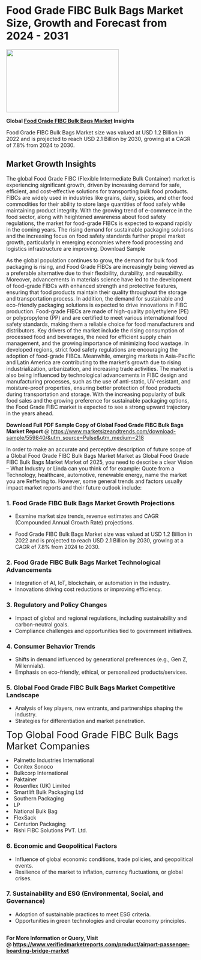 <H1>Food Grade FIBC Bulk Bags Market Size, Growth and Forecast from 2024 - 2031</H1><img class="aligncenter size-medium wp-image-584254" src="https://thirdeyenews.in/wp-content/uploads/2024/09/Global-Market-Research-300x168.jpeg" alt="" width="300" height="168" /><p><strong>Global&nbsp;<a href="https://www.marketsizeandtrends.com/download-sample/559840/&amp;utm_source=Pulse&amp;utm_medium=218">Food Grade FIBC Bulk Bags Market</a> Insights</strong></p><p>Food Grade FIBC Bulk Bags Market size was valued at USD 1.2 Billion in 2022 and is projected to reach USD 2.1 Billion by 2030, growing at a CAGR of 7.8% from 2024 to 2030.</p><p><h2>Market Growth Insights</h2> <p>The global Food Grade FIBC (Flexible Intermediate Bulk Container) market is experiencing significant growth, driven by increasing demand for safe, efficient, and cost-effective solutions for transporting bulk food products. FIBCs are widely used in industries like grains, dairy, spices, and other food commodities for their ability to store large quantities of food safely while maintaining product integrity. With the growing trend of e-commerce in the food sector, along with heightened awareness about food safety regulations, the market for food-grade FIBCs is expected to expand rapidly in the coming years. The rising demand for sustainable packaging solutions and the increasing focus on food safety standards further propel market growth, particularly in emerging economies where food processing and logistics infrastructure are improving. Download Sample </p> <p>As the global population continues to grow, the demand for bulk food packaging is rising, and Food Grade FIBCs are increasingly being viewed as a preferable alternative due to their flexibility, durability, and reusability. Moreover, advancements in materials science have led to the development of food-grade FIBCs with enhanced strength and protective features, ensuring that food products maintain their quality throughout the storage and transportation process. In addition, the demand for sustainable and eco-friendly packaging solutions is expected to drive innovations in FIBC production. Food-grade FIBCs are made of high-quality polyethylene (PE) or polypropylene (PP) and are certified to meet various international food safety standards, making them a reliable choice for food manufacturers and distributors. Key drivers of the market include the rising consumption of processed food and beverages, the need for efficient supply chain management, and the growing importance of minimizing food wastage. In developed regions, strict food safety regulations are encouraging the adoption of food-grade FIBCs. Meanwhile, emerging markets in Asia-Pacific and Latin America are contributing to the market’s growth due to rising industrialization, urbanization, and increasing trade activities. The market is also being influenced by technological advancements in FIBC design and manufacturing processes, such as the use of anti-static, UV-resistant, and moisture-proof properties, ensuring better protection of food products during transportation and storage. With the increasing popularity of bulk food sales and the growing preference for sustainable packaging options, the Food Grade FIBC market is expected to see a strong upward trajectory in the years ahead. </p><p><span class=""><strong>Download Full PDF Sample Copy of Global Food Grade FIBC Bulk Bags Market Report</strong> @ <a href="https://www.marketsizeandtrends.com/download-sample/559840/&amp;utm_source=Pulse&amp;utm_medium=218" target="_blank">https://www.marketsizeandtrends.com/download-sample/559840/&amp;utm_source=Pulse&amp;utm_medium=218</a></span></p><p>In order to make an accurate and perceptive description of future scope of a Global&nbsp;Food Grade FIBC Bulk Bags Market Market as Global&nbsp;Food Grade FIBC Bulk Bags Market Market of 2025, you need to describe a clear Vision &ndash; What Industry or Linda can you think of for example: Quote from a Technology, healthcare, automotive, renewable energy, name the market you are Reffering to. However, some general trends and factors usually impact market reports and their future outlook include:</p><h3>1.&nbsp;<strong>Food Grade FIBC Bulk Bags Market Growth Projections</strong></h3><ul><li>Examine market size trends, revenue estimates and CAGR (Compounded Annual Growth Rate) projections.</li><li><p>Food Grade FIBC Bulk Bags Market size was valued at USD 1.2 Billion in 2022 and is projected to reach USD 2.1 Billion by 2030, growing at a CAGR of 7.8% from 2024 to 2030.</p></li></ul><h3>2.&nbsp;<strong>Food Grade FIBC Bulk Bags Market Technological Advancements</strong></h3><ul><li>Integration of AI, IoT, blockchain, or automation in the industry.</li><li>Innovations driving cost reductions or improving efficiency.</li></ul><h3>3.&nbsp;<strong>Regulatory and Policy Changes</strong></h3><ul><li>Impact of global and regional regulations, including sustainability and carbon-neutral goals.</li><li>Compliance challenges and opportunities tied to government initiatives.</li></ul><h3>4.&nbsp;<strong>Consumer Behavior Trends</strong></h3><ul><li>Shifts in demand influenced by generational preferences (e.g., Gen Z, Millennials).</li><li>Emphasis on eco-friendly, ethical, or personalized products/services.</li></ul><h3>5.&nbsp;<strong>Global Food Grade FIBC Bulk Bags Market Competitive Landscape</strong></h3><ul><li>Analysis of key players, new entrants, and partnerships shaping the industry.</li><li>Strategies for differentiation and market penetration.</li></ul><p data-pm-slice="1 1 []"><span style="color: inherit; font-family: inherit; font-size: 25px;">Top Global Food Grade FIBC Bulk Bags Market Companies</span></p><div class="" data-test-id=""><p><li>Palmetto Industries International</li><li> Conitex Sonoco</li><li> Bulkcorp International</li><li> Paktainer</li><li> Rosenflex (UK) Limited</li><li> Smartlift Bulk Packaging Ltd</li><li> Southern Packaging</li><li> LP</li><li> National Bulk Bag</li><li> FlexSack</li><li> Centurion Packaging</li><li> Rishi FIBC Solutions PVT. Ltd.</li></p></div><h3>6.&nbsp;<strong>Economic and Geopolitical Factors</strong></h3><ul><li>Influence of global economic conditions, trade policies, and geopolitical events.</li><li>Resilience of the market to inflation, currency fluctuations, or global crises.</li></ul><h3>7.&nbsp;<strong>Sustainability and ESG (Environmental, Social, and Governance)</strong></h3><ul><li>Adoption of sustainable practices to meet ESG criteria.</li><li>Opportunities in green technologies and circular economy principles.</li></ul><h2><strong style="font-size: 14px;">For More Information or Query, Visit @&nbsp;</strong><a style="background-color: #ffffff; font-size: 14px;" href="https://www.marketsizeandtrends.com/report/food-grade-fibc-bulk-bags-market/" target="_blank">https://www.verifiedmarketreports.com/product/airport-passenger-boarding-bridge-market</a></h2>
